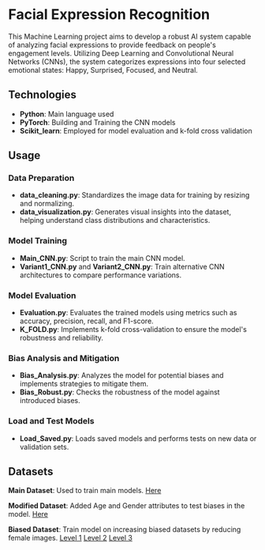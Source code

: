 # Facial Expression Recognition

This Machine Learning project aims to develop a robust AI system capable of analyzing facial expressions to provide feedback on people's engagement levels. Utilizing Deep Learning and Convolutional Neural Networks (CNNs), the system categorizes expressions into four selected emotional states: Happy, Surprised, Focused, and Neutral. 

## Technologies
- __Python__: Main language used
- __PyTorch__: Building and Training the CNN models
- __Scikit_learn__: Employed for model evaluation and k-fold cross validation


## Usage

### Data Preparation
- __data_cleaning.py__: Standardizes the image data for training by resizing and normalizing.
- __data_visualization.py__: Generates visual insights into the dataset, helping understand class distributions and characteristics.

### Model Training
- __Main_CNN.py__: Script to train the main CNN model.
- __Variant1_CNN.py__ and __Variant2_CNN.py__: Train alternative CNN architectures to compare performance variations.


### Model Evaluation
- __Evaluation.py__: Evaluates the trained models using metrics such as accuracy, precision, recall, and F1-score.
- __K_FOLD.py__: Implements k-fold cross-validation to ensure the model's robustness and reliability.

### Bias Analysis and Mitigation
- __Bias_Analysis.py__: Analyzes the model for potential biases and implements strategies to mitigate them.
- __Bias_Robust.py__: Checks the robustness of the model against introduced biases.
  
### Load and Test Models
- __Load_Saved.py__: Loads saved models and performs tests on new data or validation sets.

## Datasets

  __Main Dataset__: Used to train main models. [Here](https://drive.google.com/drive/folders/1jx7xaRnGa65iYHt9nn28ZzqcLDwOVkOW?usp=drive_link)
  
  __Modified Dataset__: Added Age and Gender attributes to test biases in the model. [Here](https://drive.google.com/drive/folders/14-P-Rbwct9pFteqj_U7RJGwi4hd6qKk5?usp=drive_link)
  
  __Biased Dataset__: Train model on increasing biased datasets by reducing female images. [Level 1](https://drive.google.com/drive/folders/1bdFlrojK198wjgSCOvEUuVqiqU2oDQBB?usp=drive_link) [Level 2](https://drive.google.com/drive/folders/1t2rB__Fhpy7kifC6Ugl2ggTqLwGECkt4?usp=drive_link) [Level 3](https://drive.google.com/drive/folders/1uxcuHkefSriOXjtJp85V9TO9Q45MoMQm?usp=drive_link)
